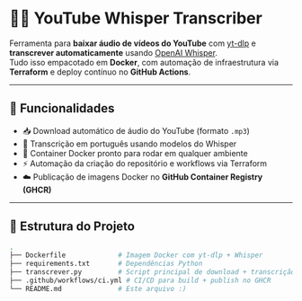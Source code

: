 # 🎥📝 YouTube Whisper Transcriber

Ferramenta para **baixar áudio de vídeos do YouTube** com [yt-dlp](https://github.com/yt-dlp/yt-dlp) e **transcrever automaticamente** usando [OpenAI Whisper](https://github.com/openai/whisper).  
Tudo isso empacotado em **Docker**, com automação de infraestrutura via **Terraform** e deploy contínuo no **GitHub Actions**.

---

## 🚀 Funcionalidades

- 📥 Download automático de áudio do YouTube (formato `.mp3`)
- 🤖 Transcrição em português usando modelos do Whisper
- 🐳 Container Docker pronto para rodar em qualquer ambiente
- ⚡ Automação da criação do repositório e workflows via Terraform
- ☁️ Publicação de imagens Docker no **GitHub Container Registry (GHCR)**

---

## 📂 Estrutura do Projeto

```bash
.
├── Dockerfile             # Imagem Docker com yt-dlp + Whisper
├── requirements.txt       # Dependências Python
├── transcrever.py         # Script principal de download + transcrição
├── .github/workflows/ci.yml # CI/CD para build + publish no GHCR
└── README.md              # Este arquivo :)
